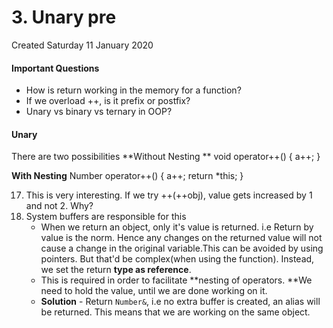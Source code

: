 # 3. Unary pre
Created Saturday 11 January 2020

#### Important Questions

* How is return working in the memory for a function?
* If we overload ++, is it prefix or postfix?
* Unary vs binary vs ternary in OOP?


#### Unary
There are two possibilities
**Without Nesting **
	void operator++()
	{
		a++;
	}


**With Nesting**
	Number operator++()
	{
		a++;
		return *this;
	}



17. This is very interesting. If we try ++(++obj), value gets increased by 1 and not 2. Why?
18. System buffers are responsible for this
	* When we return an object, only it's value is returned. i.e Return by value is the norm. Hence any changes on the returned value will not cause a change in the original variable.This can be avoided by using pointers. But that'd be complex(when using the function). Instead, we set the return **type as reference**.
	* This is required in order to facilitate **nesting of operators. **We need to hold the value, until we are done working on it.
	* **Solution** - Return ``Number&``, i.e no extra buffer is created, an alias will be returned. This means that we are working on the same object.


